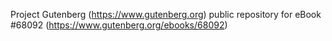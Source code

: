Project Gutenberg (https://www.gutenberg.org) public repository for
eBook #68092 (https://www.gutenberg.org/ebooks/68092)

